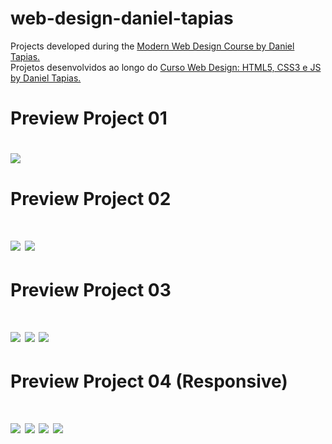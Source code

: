 # web-design-daniel-tapias
Projects developed during the <a href="https://www.udemy.com/course/curso-web-design-fundamentos-aprenda-html-css-e-javascript/">Modern Web Design Course by Daniel Tapias.</a>
<br> 
Projetos desenvolvidos ao longo do <a href="https://www.udemy.com/course/curso-web-design-fundamentos-aprenda-html-css-e-javascript/">Curso Web Design: HTML5, CSS3 e JS by Daniel Tapias.</a>
<br>
<h1>Preview Project 01<h1>
  <img src="./project-previews/project-1.png">
<br>
<h1>Preview Project 02<h1>
  <img src="./project-previews/project-2.png">
  <img src="./project-previews/project-2.1png.png">
<br>
<h1>Preview Project 03<h1>
  <img src="./project-previews/project-3.png">
  <img src="./project-previews/project-3.1.png">
  <img src="./project-previews/project-3.2.png">
 <h1>Preview Project 04 (Responsive) <h1>
  <img src="./project-previews/project-4.0.png">
  <img src="./project-previews/project-4.1.png">
  <img src="./project-previews/project-4.2.png">
  <img src="./project-previews/project-4.3.png">
  
  
  
  
